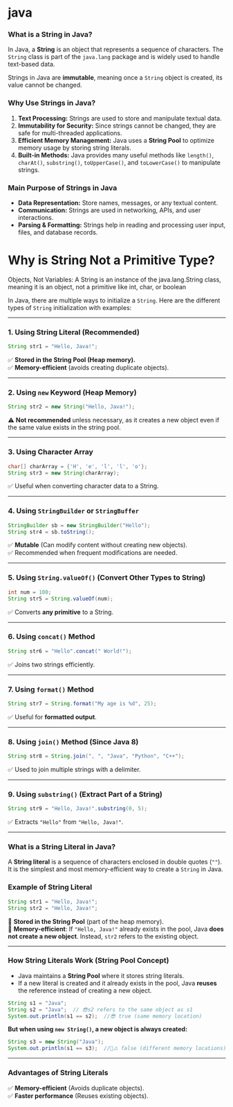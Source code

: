 # java

### **What is a String in Java?**
In Java, a **String** is an object that represents a sequence of characters. The `String` class is part of the `java.lang` package and is widely used to handle text-based data.

Strings in Java are **immutable**, meaning once a `String` object is created, its value cannot be changed.

### **Why Use Strings in Java?**
1. **Text Processing:** Strings are used to store and manipulate textual data.
2. **Immutability for Security:** Since strings cannot be changed, they are safe for multi-threaded applications.
3. **Efficient Memory Management:** Java uses a **String Pool** to optimize memory usage by storing string literals.
4. **Built-in Methods:** Java provides many useful methods like `length()`, `charAt()`, `substring()`, `toUpperCase()`, and `toLowerCase()` to manipulate strings.

### **Main Purpose of Strings in Java**
- **Data Representation:** Store names, messages, or any textual content.
- **Communication:** Strings are used in networking, APIs, and user interactions.
- **Parsing & Formatting:** Strings help in reading and processing user input, files, and database records.

# Why is String Not a Primitive Type?
Objects, Not Variables: A String is an instance of the java.lang.String class, meaning it is an object, not a primitive like int, char, or boolean

In Java, there are multiple ways to initialize a `String`. Here are the different types of `String` initialization with examples:

---

### **1. Using String Literal (Recommended)**
```java
String str1 = "Hello, Java!";
```
✅ **Stored in the String Pool (Heap memory).**  
✅ **Memory-efficient** (avoids creating duplicate objects).

---

### **2. Using `new` Keyword (Heap Memory)**
```java
String str2 = new String("Hello, Java!");
```
⚠️ **Not recommended** unless necessary, as it creates a new object even if the same value exists in the string pool.

---

### **3. Using Character Array**
```java
char[] charArray = {'H', 'e', 'l', 'l', 'o'};
String str3 = new String(charArray);
```
✅ Useful when converting character data to a String.

---

### **4. Using `StringBuilder` or `StringBuffer`**
```java
StringBuilder sb = new StringBuilder("Hello");
String str4 = sb.toString();
```
✅ **Mutable** (Can modify content without creating new objects).  
✅ Recommended when frequent modifications are needed.

---

### **5. Using `String.valueOf()` (Convert Other Types to String)**
```java
int num = 100;
String str5 = String.valueOf(num);
```
✅ Converts **any primitive** to a String.

---

### **6. Using `concat()` Method**
```java
String str6 = "Hello".concat(" World!");
```
✅ Joins two strings efficiently.

---

### **7. Using `format()` Method**
```java
String str7 = String.format("My age is %d", 25);
```
✅ Useful for **formatted output**.

---

### **8. Using `join()` Method (Since Java 8)**
```java
String str8 = String.join(", ", "Java", "Python", "C++");
```
✅ Used to join multiple strings with a delimiter.

---

### **9. Using `substring()` (Extract Part of a String)**
```java
String str9 = "Hello, Java!".substring(0, 5);
```
✅ Extracts `"Hello"` from `"Hello, Java!"`.

---

### **What is a String Literal in Java?**  
A **String literal** is a sequence of characters enclosed in double quotes (`""`). It is the simplest and most memory-efficient way to create a `String` in Java.

### **Example of String Literal**
```java
String str1 = "Hello, Java!";
String str2 = "Hello, Java!";
```
📌 **Stored in the String Pool** (part of the heap memory).  
📌 **Memory-efficient**: If `"Hello, Java!"` already exists in the pool, Java **does not create a new object**. Instead, `str2` refers to the existing object.

---

### **How String Literals Work (String Pool Concept)**
- Java maintains a **String Pool** where it stores string literals.
- If a new literal is created and it already exists in the pool, Java **reuses** the reference instead of creating a new object.

```java
String s1 = "Java";  
String s2 = "Java";  // 😎s2 refers to the same object as s1  
System.out.println(s1 == s2);  //😎 true (same memory location)
```

**But when using `new String()`, a new object is always created:**
```java
String s3 = new String("Java");
System.out.println(s1 == s3);  //📝⚠️ false (different memory locations)
```

---

### **Advantages of String Literals**
✅ **Memory-efficient** (Avoids duplicate objects).  
✅ **Faster performance** (Reuses existing objects).  
